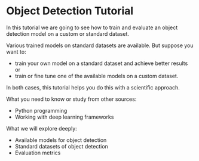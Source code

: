 # Object Detection Tutorial
In this tutorial we are going to see how to train and evaluate an object detection model on a custom or standard dataset.

Various trained models on standard datasets are available. But suppose you want to:  
* train your own model on a standard dataset and achieve better results  
or  
* train or fine tune one of the available models on a custom dataset.

In both cases, this tutorial helps you do this with a scientific approach.

What you need to know or study from other sources:
* Python programming
* Working with deep learning frameworks

What we will explore deeply:
* Available models for object detection
* Standard datasets of object detection
* Evaluation metrics
